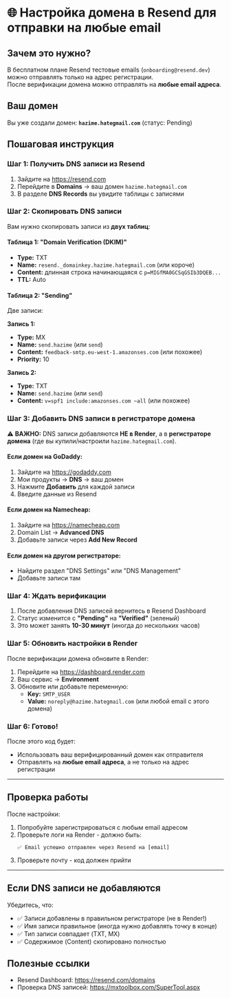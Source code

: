 # 🌐 Настройка домена в Resend для отправки на любые email

## Зачем это нужно?

В бесплатном плане Resend тестовые emails (`onboarding@resend.dev`) можно отправлять только на адрес регистрации.  
После верификации домена можно отправлять на **любые email адреса**.

## Ваш домен

Вы уже создали домен: **`hazime.hategmail.com`** (статус: Pending)

## Пошаговая инструкция

### Шаг 1: Получить DNS записи из Resend

1. Зайдите на https://resend.com
2. Перейдите в **Domains** → ваш домен `hazime.hategmail.com`
3. В разделе **DNS Records** вы увидите таблицы с записями

### Шаг 2: Скопировать DNS записи

Вам нужно скопировать записи из **двух таблиц**:

#### Таблица 1: "Domain Verification (DKIM)"
- **Type:** TXT
- **Name:** `resend._domainkey.hazime.hategmail.com` (или короче)
- **Content:** длинная строка начинающаяся с `p=MIGfMA0GCSqGSIb3DQEB...`
- **TTL:** Auto

#### Таблица 2: "Sending"
Две записи:

**Запись 1:**
- **Type:** MX
- **Name:** `send.hazime` (или `send`)
- **Content:** `feedback-smtp.eu-west-1.amazonses.com` (или похожее)
- **Priority:** 10

**Запись 2:**
- **Type:** TXT
- **Name:** `send.hazime` (или `send`)
- **Content:** `v=spf1 include:amazonses.com ~all` (или похожее)

### Шаг 3: Добавить DNS записи в регистраторе домена

⚠️ **ВАЖНО:** DNS записи добавляются **НЕ в Render**, а в **регистраторе домена** (где вы купили/настроили `hazime.hategmail.com`).

#### Если домен на GoDaddy:
1. Зайдите на https://godaddy.com
2. Мои продукты → **DNS** → ваш домен
3. Нажмите **Добавить** для каждой записи
4. Введите данные из Resend

#### Если домен на Namecheap:
1. Зайдите на https://namecheap.com
2. Domain List → **Advanced DNS**
3. Добавьте записи через **Add New Record**

#### Если домен на другом регистраторе:
- Найдите раздел "DNS Settings" или "DNS Management"
- Добавьте записи там

### Шаг 4: Ждать верификации

1. После добавления DNS записей вернитесь в Resend Dashboard
2. Статус изменится с **"Pending"** на **"Verified"** (зеленый)
3. Это может занять **10-30 минут** (иногда до нескольких часов)

### Шаг 5: Обновить настройки в Render

После верификации домена обновите в Render:

1. Перейдите на https://dashboard.render.com
2. Ваш сервис → **Environment**
3. Обновите или добавьте переменную:
   - **Key:** `SMTP_USER`
   - **Value:** `noreply@hazime.hategmail.com` (или любой email с этого домена)

### Шаг 6: Готово!

После этого код будет:
- Использовать ваш верифицированный домен как отправителя
- Отправлять на **любые email адреса**, а не только на адрес регистрации

---

## Проверка работы

После настройки:
1. Попробуйте зарегистрироваться с любым email адресом
2. Проверьте логи на Render - должно быть:
   ```
   ✅ Email успешно отправлен через Resend на [email]
   ```
3. Проверьте почту - код должен прийти

---

## Если DNS записи не добавляются

Убедитесь, что:
- ✅ Записи добавлены в правильном регистраторе (не в Render!)
- ✅ Имя записи правильное (иногда нужно добавлять точку в конце)
- ✅ Тип записи совпадает (TXT, MX)
- ✅ Содержимое (Content) скопировано полностью

## Полезные ссылки

- Resend Dashboard: https://resend.com/domains
- Проверка DNS записей: https://mxtoolbox.com/SuperTool.aspx

